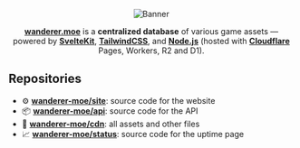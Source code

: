 <div align="center">

![Banner]

[**wanderer.moe**][wanderer.moe] is a **centralized database** of various game assets — powered by [**SvelteKit**](https://kit.svelte.dev/), [**TailwindCSS**](https://tailwindcss.com/), and [**Node.js**](https://nodejs.org/en) (hosted with [**Cloudflare**](https://www.cloudflare.com/) Pages, Workers, R2 and D1).

</div>

## Repositories

- ⚙️ [**wanderer-moe/site**][Site]: source code for the website
- 📦️ [**wanderer-moe/api**][API]: source code for the API
- 📁 [**wanderer-moe/cdn**][CDN]: all assets and other files
- 📈 [**wanderer-moe/status**][Status]: source code for the uptime page

[Banner]: https://files.catbox.moe/ye77zq.svg
[wanderer.moe]: https://wanderer.moe
[Site]: https://github.com/wanderer-moe/site
[API]: https://github.com/wanderer-moe/api
[CDN]: https://github.com/wanderer-moe/cdn
[Status]: https://github.com/wanderer-moe/status
